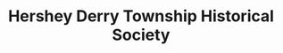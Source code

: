 ---
layout: repo
title: "Hershey Derry Township Historical Society"
id: 14192
permalink: repos/14192/
---